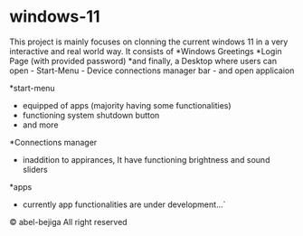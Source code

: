 # windows-11
This project is mainly focuses on clonning the current windows 11 in a very interactive and real world way.
It consists of
*Windows Greetings
*Login Page (with provided password)
*and finally, a Desktop where users can open - Start-Menu
     - Device connections manager bar
     - and open applicaion

*start-menu

- equipped of apps (majority having some functionalities)
- functioning system shutdown button
- and more

*Connections manager

- inaddition to appirances, It have functioning brightness and sound sliders

*apps

- currently app functionalities are under development...`









© abel-bejiga All right reserved
